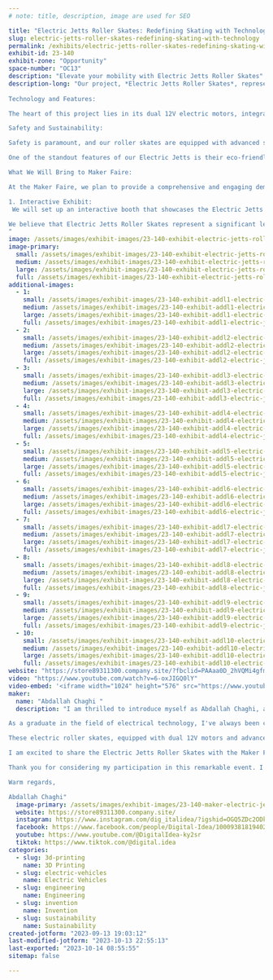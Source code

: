 ```yaml
---
# note: title, description, image are used for SEO

title: "Electric Jetts Roller Skates: Redefining Skating with Technology"
slug: electric-jetts-roller-skates-redefining-skating-with-technology
permalink: /exhibits/electric-jetts-roller-skates-redefining-skating-with-technology/
exhibit-id: 23-140
exhibit-zone: "Opportunity"
space-number: "OC13"
description: "Elevate your mobility with Electric Jetts Roller Skates"
description-long: "Our project, *Electric Jetts Roller Skates*, represents a groundbreaking fusion of cutting-edge technology and recreational enjoyment. These electric roller skates have been meticulously designed and engineered to provide a unique and exhilarating experience for users of all ages and skill levels.
 
Technology and Features:

The heart of this project lies in its dual 12V electric motors, integrated seamlessly into the roller skates' design. These motors, coupled with a sophisticated Vitesse controller, offer precise speed control and smooth acceleration, making skating an effortless and enjoyable activity.

Safety and Sustainability:

Safety is paramount, and our roller skates are equipped with advanced safety features, including reliable braking and stability control. These features ensure a secure ride, even for beginners.

One of the standout features of our Electric Jetts is their eco-friendliness. They are powered by rechargeable batteries, eliminating the need for fossil fuels and reducing the user's carbon footprint. This aligns perfectly with the growing global emphasis on sustainable transportation solutions.

What We Will Bring to Maker Faire:

At the Maker Faire, we plan to provide a comprehensive and engaging demonstration of our Electric Jetts Roller Skates. Here's what we will be bringing:

1. Interactive Exhibit:
 We will set up an interactive booth that showcases the Electric Jetts Roller Skates. This booth will allow attendees to see the skates up close, learn about their features. 

We believe that Electric Jetts Roller Skates represent a significant leap forward in personal mobility and sustainability. They have the potential to reshape the way people commute, exercise, and enjoy their leisure time. We are enthusiastic about the opportunity to share our project with the Maker Faire community, gather valuable feedback, and inspire others with our vision for innovative, eco-conscious transportation.
"
image: /assets/images/exhibit-images/23-140-exhibit-electric-jetts-roller-skates-redefining-skating-with-technology-20230912125057-img-0781-1-large.jpg
image-primary: 
  small: /assets/images/exhibit-images/23-140-exhibit-electric-jetts-roller-skates-redefining-skating-with-technology-20230912125057-img-0781-1-small.jpg
  medium: /assets/images/exhibit-images/23-140-exhibit-electric-jetts-roller-skates-redefining-skating-with-technology-20230912125057-img-0781-1-medium.jpg
  large: /assets/images/exhibit-images/23-140-exhibit-electric-jetts-roller-skates-redefining-skating-with-technology-20230912125057-img-0781-1-large.jpg
  full: /assets/images/exhibit-images/23-140-exhibit-electric-jetts-roller-skates-redefining-skating-with-technology-20230912125057-img-0781-1-full.jpg
additional-images: 
  - 1:
    small: /assets/images/exhibit-images/23-140-exhibit-addl1-electric-jetts-roller-skates-redefining-skating-with-technology-20230912113610-img-0745-small.JPG
    medium: /assets/images/exhibit-images/23-140-exhibit-addl1-electric-jetts-roller-skates-redefining-skating-with-technology-20230912113610-img-0745-medium.JPG
    large: /assets/images/exhibit-images/23-140-exhibit-addl1-electric-jetts-roller-skates-redefining-skating-with-technology-20230912113610-img-0745-large.JPG
    full: /assets/images/exhibit-images/23-140-exhibit-addl1-electric-jetts-roller-skates-redefining-skating-with-technology-20230912113610-img-0745-full.JPG
  - 2:
    small: /assets/images/exhibit-images/23-140-exhibit-addl2-electric-jetts-roller-skates-redefining-skating-with-technology-20230912114004-img-0748-1-small.jpg
    medium: /assets/images/exhibit-images/23-140-exhibit-addl2-electric-jetts-roller-skates-redefining-skating-with-technology-20230912114004-img-0748-1-medium.jpg
    large: /assets/images/exhibit-images/23-140-exhibit-addl2-electric-jetts-roller-skates-redefining-skating-with-technology-20230912114004-img-0748-1-large.jpg
    full: /assets/images/exhibit-images/23-140-exhibit-addl2-electric-jetts-roller-skates-redefining-skating-with-technology-20230912114004-img-0748-1-full.jpg
  - 3:
    small: /assets/images/exhibit-images/23-140-exhibit-addl3-electric-jetts-roller-skates-redefining-skating-with-technology-20230912114036-img-0750-small.JPG
    medium: /assets/images/exhibit-images/23-140-exhibit-addl3-electric-jetts-roller-skates-redefining-skating-with-technology-20230912114036-img-0750-medium.JPG
    large: /assets/images/exhibit-images/23-140-exhibit-addl3-electric-jetts-roller-skates-redefining-skating-with-technology-20230912114036-img-0750-large.JPG
    full: /assets/images/exhibit-images/23-140-exhibit-addl3-electric-jetts-roller-skates-redefining-skating-with-technology-20230912114036-img-0750-full.JPG
  - 4:
    small: /assets/images/exhibit-images/23-140-exhibit-addl4-electric-jetts-roller-skates-redefining-skating-with-technology-20230912114254-img-0753-small.JPG
    medium: /assets/images/exhibit-images/23-140-exhibit-addl4-electric-jetts-roller-skates-redefining-skating-with-technology-20230912114254-img-0753-medium.JPG
    large: /assets/images/exhibit-images/23-140-exhibit-addl4-electric-jetts-roller-skates-redefining-skating-with-technology-20230912114254-img-0753-large.JPG
    full: /assets/images/exhibit-images/23-140-exhibit-addl4-electric-jetts-roller-skates-redefining-skating-with-technology-20230912114254-img-0753-full.JPG
  - 5:
    small: /assets/images/exhibit-images/23-140-exhibit-addl5-electric-jetts-roller-skates-redefining-skating-with-technology-20230912114312-img-0754-small.JPG
    medium: /assets/images/exhibit-images/23-140-exhibit-addl5-electric-jetts-roller-skates-redefining-skating-with-technology-20230912114312-img-0754-medium.JPG
    large: /assets/images/exhibit-images/23-140-exhibit-addl5-electric-jetts-roller-skates-redefining-skating-with-technology-20230912114312-img-0754-large.JPG
    full: /assets/images/exhibit-images/23-140-exhibit-addl5-electric-jetts-roller-skates-redefining-skating-with-technology-20230912114312-img-0754-full.JPG
  - 6:
    small: /assets/images/exhibit-images/23-140-exhibit-addl6-electric-jetts-roller-skates-redefining-skating-with-technology-20230912114550-img-0758-small.JPG
    medium: /assets/images/exhibit-images/23-140-exhibit-addl6-electric-jetts-roller-skates-redefining-skating-with-technology-20230912114550-img-0758-medium.JPG
    large: /assets/images/exhibit-images/23-140-exhibit-addl6-electric-jetts-roller-skates-redefining-skating-with-technology-20230912114550-img-0758-large.JPG
    full: /assets/images/exhibit-images/23-140-exhibit-addl6-electric-jetts-roller-skates-redefining-skating-with-technology-20230912114550-img-0758-full.JPG
  - 7:
    small: /assets/images/exhibit-images/23-140-exhibit-addl7-electric-jetts-roller-skates-redefining-skating-with-technology-20230912114852-img-0761-small.JPG
    medium: /assets/images/exhibit-images/23-140-exhibit-addl7-electric-jetts-roller-skates-redefining-skating-with-technology-20230912114852-img-0761-medium.JPG
    large: /assets/images/exhibit-images/23-140-exhibit-addl7-electric-jetts-roller-skates-redefining-skating-with-technology-20230912114852-img-0761-large.JPG
    full: /assets/images/exhibit-images/23-140-exhibit-addl7-electric-jetts-roller-skates-redefining-skating-with-technology-20230912114852-img-0761-full.JPG
  - 8:
    small: /assets/images/exhibit-images/23-140-exhibit-addl8-electric-jetts-roller-skates-redefining-skating-with-technology-20230912124800-img-0778-small.JPG
    medium: /assets/images/exhibit-images/23-140-exhibit-addl8-electric-jetts-roller-skates-redefining-skating-with-technology-20230912124800-img-0778-medium.JPG
    large: /assets/images/exhibit-images/23-140-exhibit-addl8-electric-jetts-roller-skates-redefining-skating-with-technology-20230912124800-img-0778-large.JPG
    full: /assets/images/exhibit-images/23-140-exhibit-addl8-electric-jetts-roller-skates-redefining-skating-with-technology-20230912124800-img-0778-full.JPG
  - 9:
    small: /assets/images/exhibit-images/23-140-exhibit-addl9-electric-jetts-roller-skates-redefining-skating-with-technology-44-20230912125057-img-0781-1-9840-small.jpg
    medium: /assets/images/exhibit-images/23-140-exhibit-addl9-electric-jetts-roller-skates-redefining-skating-with-technology-44-20230912125057-img-0781-1-9840-medium.jpg
    large: /assets/images/exhibit-images/23-140-exhibit-addl9-electric-jetts-roller-skates-redefining-skating-with-technology-44-20230912125057-img-0781-1-9840-large.jpg
    full: /assets/images/exhibit-images/23-140-exhibit-addl9-electric-jetts-roller-skates-redefining-skating-with-technology-44-20230912125057-img-0781-1-9840-full.jpg
  - 10:
    small: /assets/images/exhibit-images/23-140-exhibit-addl10-electric-jetts-roller-skates-redefining-skating-with-technology-20230912125123-img-0782-small.JPG
    medium: /assets/images/exhibit-images/23-140-exhibit-addl10-electric-jetts-roller-skates-redefining-skating-with-technology-20230912125123-img-0782-medium.JPG
    large: /assets/images/exhibit-images/23-140-exhibit-addl10-electric-jetts-roller-skates-redefining-skating-with-technology-20230912125123-img-0782-large.JPG
    full: /assets/images/exhibit-images/23-140-exhibit-addl10-electric-jetts-roller-skates-redefining-skating-with-technology-20230912125123-img-0782-full.JPG
website: "https://store89311300.company.site/?fbclid=PAAaa0D_2hVQMi4gfm36n9Z3EETSYGO43foXA6S_962lJW3vlRUbW1JvDbfzo"
video: "https://www.youtube.com/watch?v=6-oxJIGQ0lY"
video-embed: '<iframe width="1024" height="576" src="https://www.youtube.com/embed/6-oxJIGQ0lY?feature=oembed" frameborder="0" allow="accelerometer; autoplay; clipboard-write; encrypted-media; gyroscope; picture-in-picture; web-share" allowfullscreen title="Electric Jet roller skates"></iframe>'
maker: 
  name: "Abdallah Chaghi "
  description: "I am thrilled to introduce myself as Abdallah Chaghi, an enthusiastic participant in this year's Maker Faire event. I'm honored to be a part of the Maker community and to showcase my innovation, the Electric Jetts Roller Skates.

As a graduate in the field of electrical technology, I've always been captivated by the potential of harnessing electricity to create innovative solutions. My journey has led me to develop the Electric Jetts Roller Skates, a project that embodies my passion for merging cutting-edge technology with the excitement of personal mobility.

These electric roller skates, equipped with dual 12V motors and advanced control systems, offer an electrifying and eco-conscious way to skate. Safety, sustainability, and exhilaration are at the core of this innovation.

I am excited to share the Electric Jetts Roller Skates with the Maker Faire community, and I look forward to engaging with fellow makers, enthusiasts, and innovators who share my love for pushing the boundaries of what's possible.

Thank you for considering my participation in this remarkable event. I am eager to contribute to the Maker Faire spirit of creativity, ingenuity, and inspiration.

Warm regards,

Abdallah Chaghi"
  image-primary: /assets/images/exhibit-images/23-140-maker-electric-jetts-roller-skates-redefining-skating-with-technology-screenshot-20230913-143329-medium.jpg
  website: https://store89311300.company.site/
  instagram: https://www.instagram.com/dig_italidea/?igshid=OGQ5ZDc2ODk2ZA%3D%3D
  facebook: https://www.facebook.com/people/Digital-Idea/100093818194028/
  youtube: https://www.youtube.com/@DigitalIdea-ky2sr
  tiktok: https://www.tiktok.com/@digital.idea
categories: 
  - slug: 3d-printing
    name: 3D Printing
  - slug: electric-vehicles
    name: Electric Vehicles
  - slug: engineering
    name: Engineering
  - slug: invention
    name: Invention
  - slug: sustainability
    name: Sustainability
created-jotform: "2023-09-13 19:03:12"
last-modified-jotform: "2023-10-13 22:55:13"
last-exported: "2023-10-14 08:55:55"
sitemap: false

---
```

